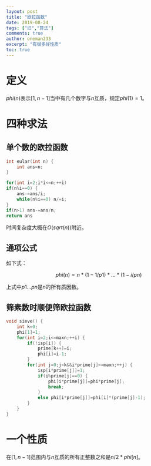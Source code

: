 ```yaml
---
layout: post
title: "欧拉函数"
date: 2019-08-24
tags: ["旧","算法"]
comments: true
author: oneman233
excerpt: "有很多好性质"
toc: true
---
```


# 定义

$phi(n)$表示$[1,n-1]$当中有几个数字与$n$互质，规定$phi(1)=1$。

# 四种求法

## 单个数的欧拉函数

```c++
int eular(int n) {
    int ans=n;
}

for(int i=2;i*i<=n;++i)
if(n%i==0) {
    ans-=ans/i;
    while(n%i==0) n/=i;
}
if(n>1) ans-=ans/n;
return ans
```

时间复杂度大概在$O(sqrt(n))$附近。

## 通项公式

如下式：

$$phi(n)=n*(1-1/p1)*...*(1-i/pn)$$

上式中$p1...pn$是$n$的所有质因数。

## 筛素数时顺便筛欧拉函数

```c++
void sieve() {
    int k=0;
    phi[1]=1;
    for(int i=2;i<=maxn;++i) {
        if(!isp[i]) {
            prime[k++]=i;
            phi[i]=i-1;
        }
        for(int j=0;j<k&&i*prime[j]<=maxn;++j) {
            isp[i*prime[j]]=1;
            if(i%prime[j]==0) {
                phi[i*prime[j]]=phi*prime[j];
                break;
            }
            else phi[i*prime[j]]=phi[i]*(prime[j]-1);
        }
    }
}
```

# 一个性质

在$[1,n-1]$范围内与$n$互质的所有正整数之和是$n/2*phi[n]$。